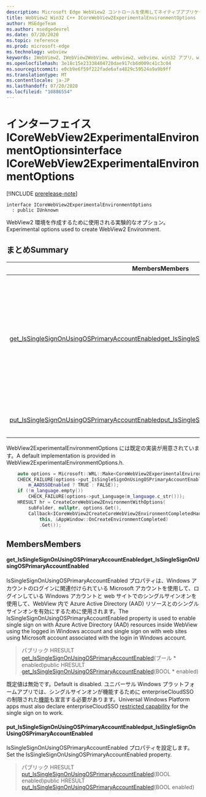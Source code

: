 ```yaml
---
description: Microsoft Edge WebView2 コントロールを使用してネイティブアプリケーションに web 技術 (HTML、CSS、JavaScript) を埋め込む
title: WebView2 Win32 C++ ICoreWebView2ExperimentalEnvironmentOptions
author: MSEdgeTeam
ms.author: msedgedevrel
ms.date: 07/20/2020
ms.topic: reference
ms.prod: microsoft-edge
ms.technology: webview
keywords: IWebView2、IWebView2WebView、webview2、webview、win32 アプリ、win32、edge、ICoreWebView2、ICoreWebView2Controller、browser control、edge html、ICoreWebView2ExperimentalEnvironmentOptions
ms.openlocfilehash: 3e18c15e23338404720dae917cb6d009c41c3c04
ms.sourcegitcommit: e0cb9e6f59f222fade6afa4829c59524a9a9b9ff
ms.translationtype: MT
ms.contentlocale: ja-JP
ms.lasthandoff: 07/20/2020
ms.locfileid: "10886554"
---
```

# <span data-ttu-id="d201b-104">インターフェイス ICoreWebView2ExperimentalEnvironmentOptions</span><span class="sxs-lookup"><span data-stu-id="d201b-104">interface ICoreWebView2ExperimentalEnvironmentOptions</span></span> 

[!INCLUDE [prerelease-note](../../includes/prerelease-note.md)]

```
interface ICoreWebView2ExperimentalEnvironmentOptions
  : public IUnknown
```

<span data-ttu-id="d201b-105">WebView2 環境を作成するために使用される実験的なオプション。</span><span class="sxs-lookup"><span data-stu-id="d201b-105">Experimental options used to create WebView2 Environment.</span></span>

## <span data-ttu-id="d201b-106">まとめ</span><span class="sxs-lookup"><span data-stu-id="d201b-106">Summary</span></span>

 <span data-ttu-id="d201b-107">Members</span><span class="sxs-lookup"><span data-stu-id="d201b-107">Members</span></span>                        | <span data-ttu-id="d201b-108">説明</span><span class="sxs-lookup"><span data-stu-id="d201b-108">Descriptions</span></span>
--------------------------------|---------------------------------------------
[<span data-ttu-id="d201b-109">get_IsSingleSignOnUsingOSPrimaryAccountEnabled</span><span class="sxs-lookup"><span data-stu-id="d201b-109">get_IsSingleSignOnUsingOSPrimaryAccountEnabled</span></span>](#get_issinglesignonusingosprimaryaccountenabled) | <span data-ttu-id="d201b-110">IsSingleSignOnUsingOSPrimaryAccountEnabled プロパティは、Windows アカウントのログインに関連付けられている Microsoft アカウントを使用して、ログインしている Windows アカウントと web サイトでのシングルサインオンを使用して、WebView 内で Azure Active Directory (AAD) リソースとのシングルサインオンを有効にするために使用されます。</span><span class="sxs-lookup"><span data-stu-id="d201b-110">The IsSingleSignOnUsingOSPrimaryAccountEnabled property is used to enable single sign on with Azure Active Directory (AAD) resources inside WebView using the logged in Windows account and single sign on with web sites using Microsoft account associated with the login in Windows account.</span></span>
[<span data-ttu-id="d201b-111">put_IsSingleSignOnUsingOSPrimaryAccountEnabled</span><span class="sxs-lookup"><span data-stu-id="d201b-111">put_IsSingleSignOnUsingOSPrimaryAccountEnabled</span></span>](#put_issinglesignonusingosprimaryaccountenabled) | <span data-ttu-id="d201b-112">IsSingleSignOnUsingOSPrimaryAccountEnabled プロパティを設定します。</span><span class="sxs-lookup"><span data-stu-id="d201b-112">Set the IsSingleSignOnUsingOSPrimaryAccountEnabled property.</span></span>

<span data-ttu-id="d201b-113">WebView2ExperimentalEnvironmentOptions には既定の実装が用意されています。</span><span class="sxs-lookup"><span data-stu-id="d201b-113">A default implementation is provided in WebView2ExperimentalEnvironmentOptions.h.</span></span>

```cpp
    auto options = Microsoft::WRL::Make<CoreWebView2ExperimentalEnvironmentOptions>();
    CHECK_FAILURE(options->put_IsSingleSignOnUsingOSPrimaryAccountEnabled(
        m_AADSSOEnabled ? TRUE : FALSE));
    if (!m_language.empty())
        CHECK_FAILURE(options->put_Language(m_language.c_str()));
    HRESULT hr = CreateCoreWebView2EnvironmentWithOptions(
        subFolder, nullptr, options.Get(),
        Callback<ICoreWebView2CreateCoreWebView2EnvironmentCompletedHandler>(
            this, &AppWindow::OnCreateEnvironmentCompleted)
            .Get());
```

## <span data-ttu-id="d201b-114">Members</span><span class="sxs-lookup"><span data-stu-id="d201b-114">Members</span></span>

#### <span data-ttu-id="d201b-115">get_IsSingleSignOnUsingOSPrimaryAccountEnabled</span><span class="sxs-lookup"><span data-stu-id="d201b-115">get_IsSingleSignOnUsingOSPrimaryAccountEnabled</span></span> 

<span data-ttu-id="d201b-116">IsSingleSignOnUsingOSPrimaryAccountEnabled プロパティは、Windows アカウントのログインに関連付けられている Microsoft アカウントを使用して、ログインしている Windows アカウントと web サイトでのシングルサインオンを使用して、WebView 内で Azure Active Directory (AAD) リソースとのシングルサインオンを有効にするために使用されます。</span><span class="sxs-lookup"><span data-stu-id="d201b-116">The IsSingleSignOnUsingOSPrimaryAccountEnabled property is used to enable single sign on with Azure Active Directory (AAD) resources inside WebView using the logged in Windows account and single sign on with web sites using Microsoft account associated with the login in Windows account.</span></span>

> <span data-ttu-id="d201b-117">パブリック HRESULT [get_IsSingleSignOnUsingOSPrimaryAccountEnabled](#get_issinglesignonusingosprimaryaccountenabled)(ブール \* enabled)</span><span class="sxs-lookup"><span data-stu-id="d201b-117">public HRESULT [get_IsSingleSignOnUsingOSPrimaryAccountEnabled](#get_issinglesignonusingosprimaryaccountenabled)(BOOL \* enabled)</span></span>

<span data-ttu-id="d201b-118">既定値は無効です。</span><span class="sxs-lookup"><span data-stu-id="d201b-118">Default is disabled.</span></span> <span data-ttu-id="d201b-119">ユニバーサル Windows プラットフォームアプリでは、シングルサインオンが機能するために enterpriseCloudSSO の制限された[機能](https://docs.microsoft.com/windows/uwp/packaging/app-capability-declarations#restricted-capabilities)も宣言する必要があります。</span><span class="sxs-lookup"><span data-stu-id="d201b-119">Universal Windows Platform apps must also declare enterpriseCloudSSO [restricted capability](https://docs.microsoft.com/windows/uwp/packaging/app-capability-declarations#restricted-capabilities) for the single sign on to work.</span></span>

#### <span data-ttu-id="d201b-120">put_IsSingleSignOnUsingOSPrimaryAccountEnabled</span><span class="sxs-lookup"><span data-stu-id="d201b-120">put_IsSingleSignOnUsingOSPrimaryAccountEnabled</span></span> 

<span data-ttu-id="d201b-121">IsSingleSignOnUsingOSPrimaryAccountEnabled プロパティを設定します。</span><span class="sxs-lookup"><span data-stu-id="d201b-121">Set the IsSingleSignOnUsingOSPrimaryAccountEnabled property.</span></span>

> <span data-ttu-id="d201b-122">パブリック HRESULT [put_IsSingleSignOnUsingOSPrimaryAccountEnabled](#put_issinglesignonusingosprimaryaccountenabled)(BOOL enabled)</span><span class="sxs-lookup"><span data-stu-id="d201b-122">public HRESULT [put_IsSingleSignOnUsingOSPrimaryAccountEnabled](#put_issinglesignonusingosprimaryaccountenabled)(BOOL enabled)</span></span>

